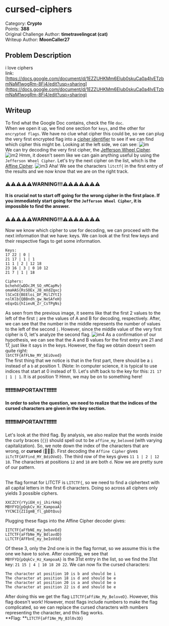 # cursed-ciphers
Category: **Crypto**<br>
Points: **388**<br>
Original Challenge Author: **timetravelingcat (cat)**<br>
Writeup Author: **MoonCaller27**
## Problem Description
i love ciphers  
link: [https://docs.google.com/document/d/1EZZUHKMm6EIub0skuCa0a4IvETzbmNaM1wogRm-8Fj4/edit?usp=sharing](https://docs.google.com/document/d/1EZZUHKMm6EIub0skuCa0a4IvETzbmNaM1wogRm-8Fj4/edit?usp=sharing)
## Writeup
To find what the Google Doc contains, check the file `doc`. <br>
When we open it up, we find one section for `keys`, and the other for `encrypted flags`. We have no clue what cipher this could be, so we can plug the very first encrypted flag into a [cipher identifier](https://www.dcode.fr/cipher-identifier) to see if we can find which cipher this might be. Looking at the left side, we can see:
![im](https://i.ibb.co/vkD0Yb8/image.png)<br>
We can try decoding the very first cipher, the [Jefferson Wheel Cipher](https://www.dcode.fr/jefferson-wheel-cipher). 
![im2](https://i.ibb.co/P4rP7Z3/image.png)
Hmm, it doesn't seem like we can gain anything useful by using the `Jefferson Wheel Cipher`. Let's try the next cipher on the list, which is the [Affine Cipher](https://www.dcode.fr/affine-cipher). 
![im3](https://i.ibb.co/G01ST6D/image.png)
Aha! We see the characters `litctf{` in the first entry of the results and we now know that we are on the right track. <br>
### ⚠️⚠️⚠️⚠️⚠️WARNING!!!⚠️⚠️⚠️⚠️⚠️⚠️⚠️
**It is crucial not to start off going for the wrong cipher in the first place. If you immediately start going for the `Jefferson Wheel Cipher`, it is impossible to find the answer.**
### ⚠️⚠️⚠️⚠️⚠️WARNING!!!⚠️⚠️⚠️⚠️⚠️⚠️⚠️

Now we know which cipher to use for decoding, we can proceed with the next information that we have: keys. We can look at the first few keys and their respective flags to get some information.
```
Keys:
17 22 | 0 |
21 17 | 1 | 1
11 1 | 2 | 12 18
23 16 | 3 | 0 10 12
21 7 | 1 | 18
```
```
Ciphers:
bchehd{wDDcJM_SO_nMCapMv}
omaHAS{RsSOEx_JB_mXdZqxc}
lSCxCE{BEEloi_DF_MilZYtI}
nslKlb{QBBndh_gw_NeSAfeH}
eEqxQi{hIieuN_Zr_CsTPgNs}
```
As seen from the previous image, it seems like that the first 2 values to the left of the first `|` are the values of A and B for decoding, respectively. After, we can see that the number in the middle represents the number of values to the left of the second `|`. However, since the middle value of the very first cipher is 0, let's analyze the second flag.
![im4](https://i.ibb.co/HTM3mNv/image.png)
As a confirmation of our hypothesis, we can see that the A and B values for the first entry are 21 and 17, just like it says in the keys.      However, the flag we obtain doesn't seem quite right:
<br>`lbtCTF{AfFLNe_MY_bEiOved}`<br>
The first thing that we notice is that in the first part, there should be a `i` instead of a `b` at position 1.  (Note: In computer science, it is typical to use indices that start at 0 instead of 1). Let's shift back to the key for this: `21 17 | 1 | 1`. It is at position 1! Hmm, we may be on to something here!

### ❗❗❗❗❗❗IMPORTANT❗❗❗❗❗❗
**In order to solve the question, we need to realize that the indices of the cursed characters are given in the key section.**
### ❗❗❗❗❗❗IMPORTANT❗❗❗❗❗❗
Let's look at the third flag. By analysis, we also realize that the words inside the curly braces (`{}`) should spell out to be `affine_my_beloved` (with varying capitalization). So, we note down the index of the characters that are wrong, or **cursed** (🤔🤔🤔).  First decoding the `Affine Cipher` gives `iLTcTF{AFFind_MY_BdiOVeD}`.  The third row of the keys gives `11 1 | 2 | 12 18`.  The characters at positions `12` and `18` are both `d`. Now we are pretty sure of our pattern.<br><br>

The flag format for LITCTF is `LITCTF{`, so we need to find a ciphertext with all capital letters in the first 6 characters. Doing so  across all ciphers only yields 3 possible ciphers.
```
XXCZCY{rYyiEH_nj_ihirkHq}
MBYFYQ{pQqkCv_Hz_KampoaA}
YYCNCI{ZIIgmB_fl_gbDtQuu}
```
Plugging these flags into the Affine Cipher decoder gives:
```
IITCTF{aFfbNE_my_bebavEd}
LITCTF{aFfbNe_My_BdlavdD}
LLTCTF{AFFbnE_my_beIoVdd}
```
Of these 3, only the 2nd one is in the flag format, so we assume this is the one we have to solve. After counting, we see that `MBYFYQ{pQqkCv_Hz_KampoaA}` is the 31st entry in the list, so we find the 31st key: `21 15 | 4 | 10 18 20 22`. We can now fix the cursed characters:
```
The character at position 10 is b and should be i
The character at position 18 is d and should be e
The character at position 20 is a and should be o
The character at position 22 is d and should be e
```
After doing this we get the flag `LITCTF{aFfiNe_My_BeloveD}`. However, this flag doesn't work! However, most flags include numbers to make the flag complicated, so we can replace the cursed characters with numbers representing the character, and this flag works.
<br>
**Flag: **`LITCTF{aFf1Ne_My_B3l0v3D}`
